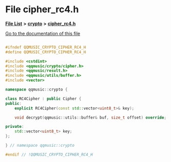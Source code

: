 

# File cipher\_rc4.h

[**File List**](files.md) **>** [**crypto**](dir_544e59fdeba566aba49a0802b8225c84.md) **>** [**cipher\_rc4.h**](cipher__rc4_8h.md)

[Go to the documentation of this file](cipher__rc4_8h.md)


```C++

#ifndef QQMUSIC_CRYPTO_CIPHER_RC4_H
#define QQMUSIC_CRYPTO_CIPHER_RC4_H

#include <cstdint>
#include <qqmusic/crypto/cipher.h>
#include <qqmusic/result.h>
#include <qqmusic/utils/buffer.h>
#include <vector>

namespace qqmusic::crypto {

class RC4Cipher : public Cipher {
public:
    explicit RC4Cipher(const std::vector<uint8_t>& key);

    void decrypt(qqmusic::utils::buffer& buf, size_t offset) override;

private:
    std::vector<uint8_t> key;
};

} // namespace qqmusic::crypto

#endif // !QQMUSIC_CRYPTO_CIPHER_RC4_H
```


